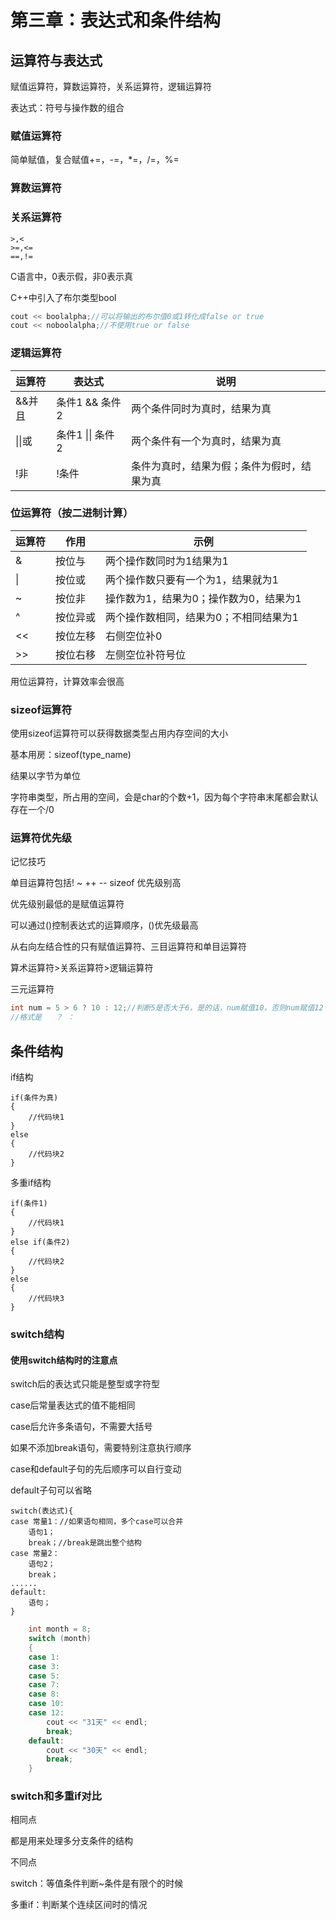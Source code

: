 # 第三章：表达式和条件结构

## 运算符与表达式

赋值运算符，算数运算符，关系运算符，逻辑运算符

表达式：符号与操作数的组合

### 赋值运算符

简单赋值，复合赋值+=，-=，*=，/=，%=

### 算数运算符

### 关系运算符

```
>,<
>=,<=
==,!=
```

C语言中，0表示假，非0表示真

C++中引入了布尔类型bool 

```c++
cout << boolalpha;//可以将输出的布尔值0或1转化成false or true
cout << noboolalpha;//不使用true or false
```

### 逻辑运算符

| 运算符 | 表达式           | 说明                                       |
| ------ | ---------------- | ------------------------------------------ |
| &&并且 | 条件1 && 条件2   | 两个条件同时为真时，结果为真               |
| \|\|或 | 条件1 \|\| 条件2 | 两个条件有一个为真时，结果为真             |
| !非    | !条件            | 条件为真时，结果为假；条件为假时，结果为真 |

### 位运算符（按二进制计算）

| 运算符 | 作用     | 示例                                   |
| ------ | -------- | -------------------------------------- |
| &      | 按位与   | 两个操作数同时为1结果为1               |
| \|     | 按位或   | 两个操作数只要有一个为1，结果就为1     |
| ~      | 按位非   | 操作数为1，结果为0；操作数为0，结果为1 |
| ^      | 按位异或 | 两个操作数相同，结果为0；不相同结果为1 |
| <<     | 按位左移 | 右侧空位补0                            |
| >>     | 按位右移 | 左侧空位补符号位                       |

用位运算符，计算效率会很高

### sizeof运算符

使用sizeof运算符可以获得数据类型占用内存空间的大小

基本用房：sizeof(type_name)

结果以字节为单位

字符串类型，所占用的空间，会是char的个数+1，因为每个字符串末尾都会默认存在一个/0

### 运算符优先级

记忆技巧

单目运算符包括! ~ ++ -- sizeof 优先级别高

优先级别最低的是赋值运算符

可以通过()控制表达式的运算顺序，()优先级最高

从右向左结合性的只有赋值运算符、三目运算符和单目运算符

算术运算符>关系运算符>逻辑运算符 

三元运算符

```c++
int num = 5 > 6 ? 10 : 12;//判断5是否大于6，是的话，num赋值10，否则num赋值12
//格式是   ？ ：
```

## 条件结构

if结构

```
if(条件为真)
{
	//代码块1
}
else
{
	//代码块2
}
```

多重if结构

```
if(条件1)
{
	//代码块1
}
else if(条件2)
{
	//代码块2
}
else
{
	//代码块3
}
```

### switch结构

#### 使用switch结构时的注意点

switch后的表达式只能是整型或字符型

case后常量表达式的值不能相同

case后允许多条语句，不需要大括号

如果不添加break语句，需要特别注意执行顺序

case和default子句的先后顺序可以自行变动

default子句可以省略

```
switch(表达式){
case 常量1：//如果语句相同，多个case可以合并
	语句1；
	break；//break是跳出整个结构
case 常量2：
	语句2；
	break；
......
default:
	语句；
}
```

```c++
	int month = 8;
    switch (month)
    {
    case 1:
    case 3:
    case 5:
    case 7:
    case 8:
    case 10:
    case 12:
        cout << "31天" << endl;
        break;
    default:
        cout << "30天" << endl;
        break;
    }
```



### switch和多重if对比

相同点

都是用来处理多分支条件的结构

不同点

switch：等值条件判断~条件是有限个的时候

多重if：判断某个连续区间时的情况